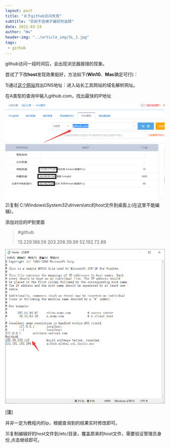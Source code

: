 ```yaml
---
layout: post
title: "关于github访问失败"
subtitle: "目前不挂梯子最好的选择"
date: 2021-03-24
author: "Wu"
header-img: "../article_img/SL_1.jpg"
tags: 
 - github
---
```


github访问一段时间后，会出现浏览器报错的现象。

尝试了下改**host**发现效果挺好，方法如下(**Win10**、**Mac**确定可行)：

1)通过[这个网站](http://tool.chinaz.com/dns/ )找出DNS地址：进入站长工具网站的域名解析网址。

在A类型的查询中输入github.com，找出最快的IP地址

![](/article_img/0324_01.png)2)复制 C:\Windows\System32\drivers\etc的host文件到桌面上(在这里不能编辑)，

添加对应的IP到里面

>#github
>
>13.229.188.59
>203.208.39.99
>52.192.72.89

![](/article_img/0324_02.png)

[**注**]

并非一定为教程内的ip，根据查询到的结果实时修改即可。

3)复制编辑好的host文件到/etc/目录，覆盖原来的host文件，需要验证管理员身份,点击继续即可。

